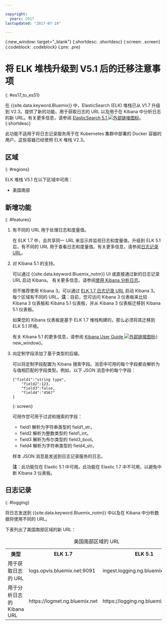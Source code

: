```yaml
---

copyright:
  years: 2017
lastupdated: "2017-07-19"

---
```


{:new_window: target="_blank"}
{:shortdesc: .shortdesc}
{:screen: .screen}
{:codeblock: .codeblock}
{:pre: .pre}

# 将 ELK 堆栈升级到 V5.1 后的迁移注意事项 
{: #es17_to_es51}

在 {{site.data.keyword.Bluemix}} 中，ElasticSearch (ELK) 堆栈已从 V1.7 升级到 V2.3。提供了新的功能、用于获取日志的 URL 以及用于在 Kibana 中分析日志的新 URL。有关更多信息，请参阅 [ElasticSearch 5.1 ![外部链接图标](../../../icons/launch-glyph.svg "外部链接图标")](https://www.elastic.co/guide/en/elasticsearch/reference/5.1/index.html "外部链接图标")。
{:shortdesc}

此功能不适用于将日志记录服务用于在 Kubernetes 集群中部署的 Docker 容器的用户。这些容器已经使用 ELK 堆栈 V2.3。

## 区域
{: #regions}

ELK 堆栈 V5.1 在以下区域中可用：

* 美国南部


## 新增功能
{: #features}

1. 有不同的 URL 用于处理日志和度量值。

    在 ELK 1.7 中，会共享同一 URL 来显示并监视日志和度量值。升级到 ELK 5.1 后，有不同的 URL 用于查看日志和度量值。有关更多信息，请参阅[日志记录 URL](#logging)。
    
2. 对 Kibana 5.1 的支持。 

    可以通过 {{site.data.keyword.Bluemix_notm}} UI 或直接通过新的日志记录 URL 启动 Kibana。
有关更多信息，请参阅[使用 Kibana 分析日志](/docs/services/CloudLogAnalysis/kibana/analyzing_logs_Kibana.html#analyzing_logs_Kibana)。
    
    但不推荐使用 Kibana 3。可以通过 [ELK 1.7 日志记录 URL](#logging) 启动 Kibana 3。每个区域有不同的 URL。**注**：目前，您可访问 Kibana 3 仪表板来比较 Kibana 3 仪表板和 Kibana 5.1 仪表板，并从 Kibana 3 仪表板迁移到 Kibana 5.1 仪表板。 
    
    如果您的 Kibana 仪表板是基于 ELK 1.7 堆栈构建的，那么必须将其迁移到 ELK 5.1 环境。
    
    有关 Kibana 5.1 的更多信息，请参阅 [Kibana User Guide ![外部链接图标](../../../icons/launch-glyph.svg "外部链接图标")](https://www.elastic.co/guide/en/kibana/5.1/index.html "外部链接图标"){: new_window}。
    
3. 向定制字段添加了基于类型的后缀。

    可以将定制字段配置为 Kibana 搜索字段。消息中可用的每个字段都会解析为与值相匹配的字段类型。例如，以下 JSON 消息中的每个字段： 

    ```
    {"field1":"string type",
        "field2":123,
        "field3":false,
        "field4":"4567"
    }
    ```
    {: screen}
    
    可用作您可用于过滤和搜索的字段：

    * field1 解析为字符串类型的 field1_str。
    * field2 解析为整数类型的 field1_int。
    * field3 解析为布尔类型的 field3_bool。
    * field4 解析为字符串类型的 field4_str。
    
    样本 JSON 消息是发送到日志记录服务的日志。 

    **注**：此功能仅在 Elastic 5.1 中可用。此功能在 Elastic 1.7 中不可用，以避免中断 Kibana 3 仪表板。


## 日志记录 
{: #logging}

将日志发送到 {{site.data.keyword.Bluemix_notm}} 中以及在 Kibana 中分析数据将使用不同的 URL。

下表列出了美国南部区域的新 URL：

<table>
  <caption>美国南部区域的 URL</caption>
    <tr>
      <th>类型</th>
      <th>ELK 1.7</th>
	  <th>ELK 5.1</th>
    </tr>
  <tr>
    <td>用于获取日志的 URL</td>
    <td>logs.opvis.bluemix.net:9091</td>
	<td>ingest.logging.ng.bluemix.net:9091</td>
  </tr>
   <tr>
    <td>用于分析日志的 Kibana URL</td>
    <td>https://logmet.ng.bluemix.net</td>
	<td>https://logging.ng.bluemix.net</td>
  </tr>
</table>

